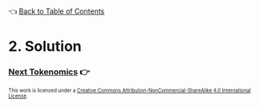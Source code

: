 👈 [Back to Table of Contents](../README.md#Whitepaper)
# 2. Solution



### [Next Tokenomics](./6-tokenomics.md) 👉

<sub><sub>
This work is licensed under a <a rel="license" href="http://creativecommons.org/licenses/by-nc-sa/4.0/">Creative Commons Attribution-NonCommercial-ShareAlike 4.0 International License</a>.
</sub></sub>
